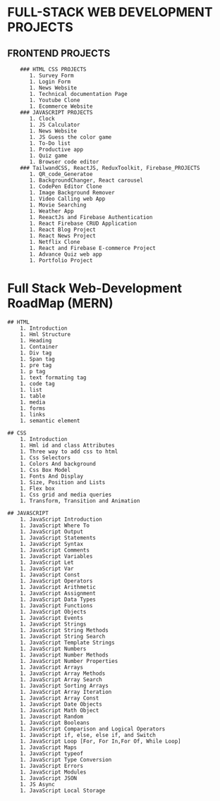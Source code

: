 # FULL-STACK WEB DEVELOPMENT PROJECTS
   ## FRONTEND PROJECTS
        ### HTML CSS PROJECTS
           1. Survey Form
           1. Login Form
           1. News Website
           1. Technical documentation Page
           1. Youtube Clone
           1. Ecommerce Website
        ### JAVASCRIPT PROJECTS
           1. Clock
           1. JS Calculator
           1. News Website
           1. JS Guess the color game
           1. To-Do list
           1. Productive app
           1. Quiz game
           1. Browser code editor
        ### TailwandCSS, ReactJS, ReduxToolkit, Firebase_PROJECTS
           1. QR_code_Generatoe
           1. BackgroundChanger, React carousel
           1. CodePen Editor Clone
           1. Image Background Remover
           1. Video Calling web App
           1. Movie Searching
           1. Weather App
           1. ReeactJs and Firebase Authentication
           1. React Firebase CRUD Application
           1. React Blog Project
           1. React News Project
           1. Netflix Clone
           1. React and Firebase E-commerce Project
           1. Advance Quiz web app
           1. Portfolio Project

# Full Stack Web-Development RoadMap (MERN)
    ## HTML
        1. Introduction
        1. Hml Structure
        1. Heading
        1. Container
        1. Div tag
        1. Span tag
        1. pre tag
        1. p tag
        1. text formating tag
        1. code tag
        1. list
        1. table
        1. media
        1. forms
        1. links
        1. semantic element
    
    ## CSS
        1. Introduction
        1. Hml id and class Attributes
        1. Three way to add css to html
        1. Css Selectors
        1. Colors And background
        1. Css Box Model
        1. Fonts And Display
        1. Size, Position and Lists
        1. Flex box
        1. Css grid and media queries
        1. Transform, Transition and Animation
    
    ## JAVASCRIPT
        1. JavaScript Introduction
        1. JavaScript Where To
        1. JavaScript Output
        1. JavaScript Statements
        1. JavaScript Syntax
        1. JavaScript Comments
        1. JavaScript Variables
        1. JavaScript Let
        1. JavaScript Var
        1. JavaScript Const
        1. JavaScript Operators
        1. JavaScript Arithmetic
        1. JavaScript Assignment
        1. JavaScript Data Types
        1. JavaScript Functions
        1. JavaScript Objects
        1. JavaScript Events
        1. JavaScript Strings
        1. JavaScript String Methods
        1. JavaScript String Search
        1. JavaScript Template Strings
        1. JavaScript Numbers
        1. JavaScript Number Methods
        1. JavaScript Number Properties
        1. JavaScript Arrays
        1. JavaScript Array Methods
        1. JavaScript Array Search
        1. JavaScript Sorting Arrays
        1. JavaScript Array Iteration
        1. JavaScript Array Const
        1. JavaScript Date Objects
        1. JavaScript Math Object
        1. Javascript Random
        1. JavaScript Booleans
        1. JavaScript Comparison and Logical Operators 
        1. JavaScript if, else, else if, and Switch
        1. JavaScript Loop [For, For In,For Of, While Loop] 
        1. JavaScript Maps
        1. JavaScript typeof
        1. JavaScript Type Conversion
        1. JavaScript Errors
        1. JavaScript Modules
        1. JavaScript JSON
        1. JS Async
        1. JavaScript Local Storage
